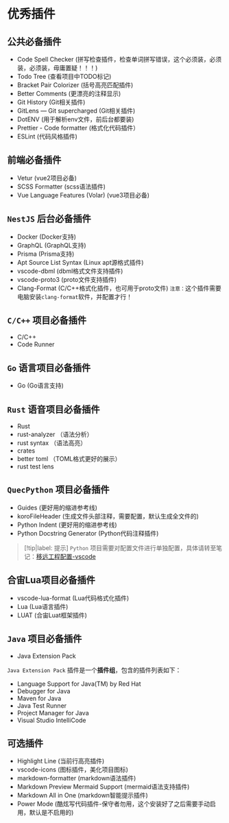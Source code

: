 # 优秀插件

## 公共必备插件

* Code Spell Checker (拼写检查插件，检查单词拼写错误，这个必须装，必须装，必须装，毋庸置疑！！！)
* Todo Tree (查看项目中TODO标记)
* Bracket Pair Colorizer (括号高亮匹配插件)
* Better Comments (更漂亮的注释显示)
* Git History (Git相关插件)
* GitLens — Git supercharged (Git相关插件)
* DotENV (用于解析env文件，前后台都要装)
* Prettier - Code formatter (格式化代码插件）
* ESLint (代码风格插件)

## 前端必备插件

* Vetur (vue2项目必备)
* SCSS Formatter (scss语法插件)
* Vue Language Features (Volar) (vue3项目必备)

## `NestJS` 后台必备插件

* Docker (Docker支持)
* GraphQL (GraphQL支持)
* Prisma (Prisma支持)
* Apt Source List Syntax (Linux apt源格式插件)
* vscode-dbml (dbml格式文件支持插件)
* vscode-proto3 (proto文件支持插件)
* Clang-Format (C/C++格式化插件，也可用于proto文件) `注意：`这个插件需要电脑安装`clang-format`软件，并配置才行！

## `C/C++` 项目必备插件

* C/C++
* Code Runner

## `Go` 语言项目必备插件

* Go (Go语言支持)

## `Rust` 语音项目必备插件

* Rust
* rust-analyzer （语法分析）
* rust syntax （语法高亮）
* crates
* better toml （TOML格式更好的展示）
* rust test lens

## `QuecPython` 项目必备插件

* Guides (更好用的缩进参考线)
* koroFileHeader (生成文件头部注释，需要配置，默认生成全文件的)
* Python Indent (更好用的缩进参考线)
* Python Docstring Generator (Python代码注释插件)

> [!tip|label: 提示]
> `Python` 项目需要对配置文件进行单独配置，具体请转至笔记：[移远工程配置-vscode](../../硬件/移远/工程配置/vscode工程配置.md)

## 合宙Lua项目必备插件

* vscode-lua-format (Lua代码格式化插件)
* Lua (Lua语言插件)
* LUAT (合宙Luat框架插件)

## `Java` 项目必备插件

* Java Extension Pack

`Java Extension Pack` 插件是一个**插件组**，包含的插件列表如下：

* Language Support for Java(TM) by Red Hat
* Debugger for Java
* Maven for Java
* Java Test Runner
* Project Manager for Java
* Visual Studio IntelliCode

## 可选插件

* Highlight Line (当前行高亮插件)
* vscode-icons (图标插件，美化项目图标)
* markdown-formatter (markdown语法插件)
* Markdown Preview Mermaid Support (mermaid语法支持插件)
* Markdown All in One (markdown智能提示插件)
* Power Mode (酷炫写代码插件-保守者勿用，这个安装好了之后需要手动启用，默认是不启用的)
